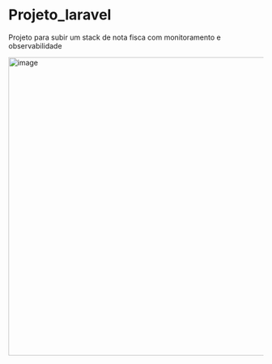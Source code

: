 # Projeto_laravel
Projeto para subir um stack de nota fisca com monitoramento e observabilidade

<img width="784" height="590" alt="image" src="https://github.com/user-attachments/assets/64dea14e-bcea-4512-86e2-55e86bef5689" />



